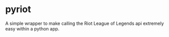 pyriot
======

A simple wrapper to make calling the Riot League of Legends api extremely easy within a python app.
